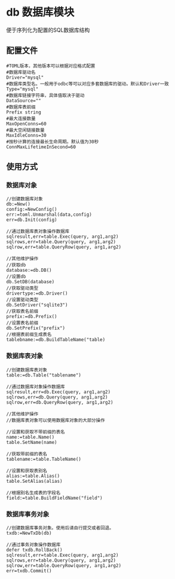 # db 数据库模块
便于序列化为配置的SQL数据库结构


##  配置文件

    #TOML版本，其他版本可以根据对应格式配置
    #数据库驱动名
    Driver="mysql"
	#数据库类型名。一般用于odbc等可以对应多套数据库的驱动。默认和Driver一致
	Type="mysql"
	#数据库链接字符串，具体值取决于驱动
	DataSource=""
	#数据库表前缀
	Prefix string
    #最大连接数量
    MaxOpenConns=60
	#最大空闲链接数量
	MaxIdleConns=30
    #按秒计算的连接最长生命周期。默认值为30秒
	ConnMaxLifetimeInSecond=60
	
## 使用方式

### 数据库对象
	//创建数据库对象
	db:=New()
    config:=NewConfig()
	err:=toml.Unmarshal(data,config)
	err=db.Init(config)

	//通过数据库表对象操作数据库
	sqlresult,err=table.Exec(query, arg1,arg2) 
	sqlrows,err=table.Query(query, arg1,arg2) 
	sqlrow,err=table.QueryRow(query, arg1,arg2)

	//其他维护操作
	//获取db
	database:=db.DB()
	//设置db
	db.SetDB(database)
	//获取驱动类型
	drivertype:=db.Driver()
	//设置驱动类型
	db.SetDriver("sqlite3")
	//获取表名前缀
	prefix:=db.Prefix()
	//设置表名前缀
	db.SetPrefix("prefix")
	//根据表前缀生成表名
	tablebname:=db.BuildTableName("table)

### 数据库表对象

	//创建数据库表对象
	table:=db.Table("tablename")

	//通过数据库对象操作数据库
	sqlresult,err=db.Exec(query, arg1,arg2) 
	sqlrows,err=db.Query(query, arg1,arg2) 
	sqlrow,err=db.QueryRow(query, arg1,arg2)

	//其他维护操作
	//数据库表对象可以使用数据库对象的大部分操作

	//设置和获取不带前缀的表名
	name:=table.Name()
	table.SetName(name)

	//获取带前缀的表名
	tablename:=table.TableName()

	//设置和获取表别名
	alias:=table.Alias()
	table.SetAlias(alias)

	//根据别名生成表的字段名
	field:=table.BuildFieldName("field")

### 数据库事务对象
	//创建数据库事务对象。使用后请自行提交或者回退。
	txdb:=NewTxDb(db)

	//通过事务对象操作数据库
	defer txdb.RollBack()
	sqlresult,err=table.Exec(query, arg1,arg2) 
	sqlrows,err=table.Query(query, arg1,arg2) 
	sqlrow,err=table.QueryRow(query, arg1,arg2)
	err=txdb.Commit()
